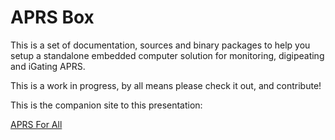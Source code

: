 APRS Box
=========

This is a set of documentation, sources and binary packages to help you setup a standalone embedded computer solution for monitoring, digipeating and iGating APRS.

This is a work in progress, by all means please check it out, and contribute!

This is the companion site to this presentation:

[APRS For All](https://docs.google.com/presentation/d/1Fw_T00OMBewuyDNFgnuPh6-JGrcbA_alTP6E7sHe3tY/pub?start=false&loop=false&delayms=30000)
